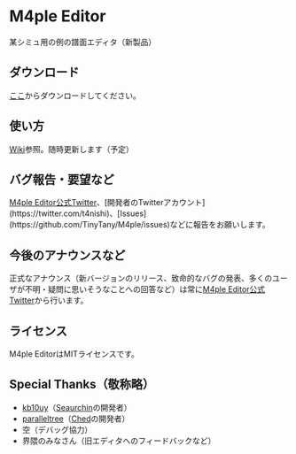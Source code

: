 # M4ple Editor
某シミュ用の例の譜面エディタ（新製品）
## ダウンロード
[ここ](https://github.com/TinyTany/M4ple/releases)からダウンロードしてください。
## 使い方
[Wiki](https://github.com/TinyTany/M4ple/wiki)参照。随時更新します（予定）
## バグ報告・要望など
[M4ple Editor公式Twitter](https://twitter.com/m4ed_)、[開発者のTwitterアカウント](https://twitter.com/t4nishi)、[Issues](https://github.com/TinyTany/M4ple/issues)などに報告をお願いします。  
## 今後のアナウンスなど
正式なアナウンス（新バージョンのリリース、致命的なバグの発表、多くのユーザが不明・疑問に思いそうなことへの回答など）は常に[M4ple Editor公式Twitter](https://twitter.com/m4ed_)から行います。
## ライセンス
M4ple EditorはMITライセンスです。
## Special Thanks（敬称略）
* [kb10uy](https://twitter.com/kb10uy)（[Seaurchin](https://github.com/kb10uy/Seaurchin)の開発者）
* [paralleltree](https://twitter.com/paralleltree)（[Ched](https://github.com/paralleltree/Ched)の開発者）
* 空（デバッグ協力）
* 界隈のみなさん（旧エディタへのフィードバックなど）
